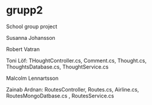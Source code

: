 # grupp2
School group project

Susanna Johansson

Robert Vatran

Toni Löf: THoughtController.cs, Comment.cs, Thought.cs, ThoughtsDatabase.cs, ThoughtService.cs

Malcolm Lennartsson

Zainab Ardnan: RoutesController, Routes.cs, Airline.cs, RoutesMongoDatbase.cs , RoutesService.cs
